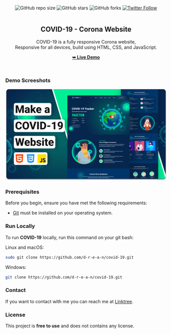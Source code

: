 <div align="center">
  
  ![GitHub repo size](https://img.shields.io/github/repo-size/d-r-e-a-n/sam)
  ![GitHub stars](https://img.shields.io/github/stars/d-r-e-a-n/sam?style=social)
  ![GitHub forks](https://img.shields.io/github/forks/d-r-e-a-n/sam?style=social)
  [![Twitter Follow](https://img.shields.io/twitter/follow/___drean?style=social)](https://twitter.com/intent/follow?screen_name=___drean)
  <br />
  <br />

  <h2 align="center">COVID-19 - Corona Website</h2>

  COVID-19 is a fully responsive Corona website, <br />Responsive for all devices, build using HTML, CSS, and JavaScript.

  <a href="https://d-r-e-a-n.github.io/covid-19/"><strong>➥ Live Demo</strong></a>

</div>

<br />

### Demo Screeshots

![COVID-19 Desktop Demo](./readme-images/desktop.png "Desktop Demo")

### Prerequisites

Before you begin, ensure you have met the following requirements:

* [Git](https://git-scm.com/downloads "Download Git") must be installed on your operating system.

### Run Locally

To run **COVID-19** locally, run this command on your git bash:

Linux and macOS:

```bash
sudo git clone https://github.com/d-r-e-a-n/covid-19.git
```

Windows:

```bash
git clone https://github.com/d-r-e-a-n/covid-19.git
```

### Contact

If you want to contact with me you can reach me at [Linktree](https://linktr.ee/_drean).

### License

This project is **free to use** and does not contains any license.
